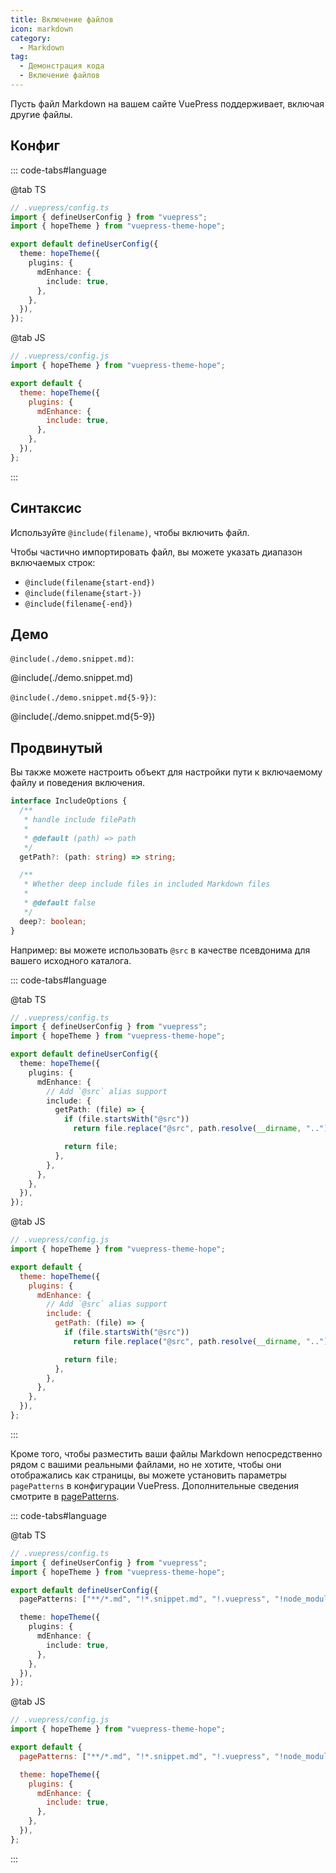 ```yaml
---
title: Включение файлов
icon: markdown
category:
  - Markdown
tag:
  - Демонстрация кода
  - Включение файлов
---
```


Пусть файл Markdown на вашем сайте VuePress поддерживает, включая другие файлы.

<!-- more -->

## Конфиг

::: code-tabs#language

@tab TS

```ts {8-10}
// .vuepress/config.ts
import { defineUserConfig } from "vuepress";
import { hopeTheme } from "vuepress-theme-hope";

export default defineUserConfig({
  theme: hopeTheme({
    plugins: {
      mdEnhance: {
        include: true,
      },
    },
  }),
});
```

@tab JS

```js {7-9}
// .vuepress/config.js
import { hopeTheme } from "vuepress-theme-hope";

export default {
  theme: hopeTheme({
    plugins: {
      mdEnhance: {
        include: true,
      },
    },
  }),
};
```

:::

## Синтаксис

Используйте `@include(filename)`, чтобы включить файл.

Чтобы частично импортировать файл, вы можете указать диапазон включаемых строк:

- `@include(filename{start-end})`
- `@include(filename{start-})`
- `@include(filename{-end})`

## Демо

`@include(./demo.snippet.md)`:

@include(./demo.snippet.md)

`@include(./demo.snippet.md{5-9})`:

@include(./demo.snippet.md{5-9})

## Продвинутый

Вы также можете настроить объект для настройки пути к включаемому файлу и поведения включения.

```ts
interface IncludeOptions {
  /**
   * handle include filePath
   *
   * @default (path) => path
   */
  getPath?: (path: string) => string;

  /**
   * Whether deep include files in included Markdown files
   *
   * @default false
   */
  deep?: boolean;
}
```

Например: вы можете использовать `@src` в качестве псевдонима для вашего исходного каталога.

::: code-tabs#language

@tab TS

```ts {10-17}
// .vuepress/config.ts
import { defineUserConfig } from "vuepress";
import { hopeTheme } from "vuepress-theme-hope";

export default defineUserConfig({
  theme: hopeTheme({
    plugins: {
      mdEnhance: {
        // Add `@src` alias support
        include: {
          getPath: (file) => {
            if (file.startsWith("@src"))
              return file.replace("@src", path.resolve(__dirname, ".."));

            return file;
          },
        },
      },
    },
  }),
});
```

@tab JS

```js {9-16}
// .vuepress/config.js
import { hopeTheme } from "vuepress-theme-hope";

export default {
  theme: hopeTheme({
    plugins: {
      mdEnhance: {
        // Add `@src` alias support
        include: {
          getPath: (file) => {
            if (file.startsWith("@src"))
              return file.replace("@src", path.resolve(__dirname, ".."));

            return file;
          },
        },
      },
    },
  }),
};
```

:::

Кроме того, чтобы разместить ваши файлы Markdown непосредственно рядом с вашими реальными файлами, но не хотите, чтобы они отображались как страницы, вы можете установить параметры `pagePatterns` в конфигурации VuePress. Дополнительные сведения смотрите в [pagePatterns](https://v2.vuepress.vuejs.org/reference/config.html#pagepatterns).

::: code-tabs#language

@tab TS

```ts {6}
// .vuepress/config.ts
import { defineUserConfig } from "vuepress";
import { hopeTheme } from "vuepress-theme-hope";

export default defineUserConfig({
  pagePatterns: ["**/*.md", "!*.snippet.md", "!.vuepress", "!node_modules"],

  theme: hopeTheme({
    plugins: {
      mdEnhance: {
        include: true,
      },
    },
  }),
});
```

@tab JS

```js {5}
// .vuepress/config.js
import { hopeTheme } from "vuepress-theme-hope";

export default {
  pagePatterns: ["**/*.md", "!*.snippet.md", "!.vuepress", "!node_modules"],

  theme: hopeTheme({
    plugins: {
      mdEnhance: {
        include: true,
      },
    },
  }),
};
```

:::
